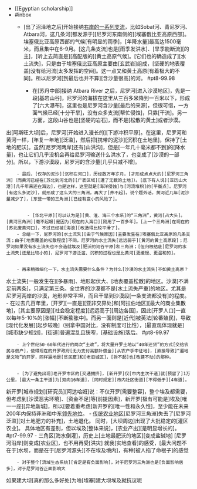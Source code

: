- [[Egyptian scholarship]]
- #inbox
    - [出了沼泽地之后]开始接纳[右岸的一系列支流](https://www.zhihu.com/question/306042703/answer/2222261209)，比如Sobat河、青尼罗河、Atbara河，这几条河[都发源于][尼罗河东南侧的][埃塞俄比亚高原西部]。埃塞俄比亚高原西部的气候[有明显的雨季]，[年降水量]最高达1500毫米，而且集中在6-9月。[这几条支流]也是[雨季发洪水]、[旱季能断流][的主]，[听上去简直是][高配版的][黄土高原气候]。[它们也的确造成了][水土流失]，只是由于埃塞俄比亚高原主要由[玄武岩]组成，[坚硬的地表覆盖]没有给河流[太多发挥的空间]。这一点又和黄土高原[有着极大的不同]。所以尼罗河[到最后也并不算][含沙量很高]的河。 #pt8-99.98


        - 在[苏丹中部]接纳 Atbara River 之后，尼罗河[进入沙漠地区]，先是一段[基岩山谷]，尼罗河的海拔在这里从三百多米降到一百米以下，形成了[六大瀑布]，这里也是尼罗河含沙量[最后的来源]，但很可惜，一方面气候已经[十分干旱]，没有众多支流[帮忙侵蚀]，只靠[干流]。另一方面，这段山谷也是[坚硬的岩石]，而不是[松散的黄土]或者沙漠。

出[阿斯旺大坝]后，尼罗河[开始进入漫长的][下游冲积平原]。在这里，尼罗河和黄河一样，[年复一年地][泛滥]，然后把[携带的泥沙][沉积在土地里]，保持了[土地的肥沃]。虽然[尼罗河两岸]还有[山洪沟]，但是[一年几十毫米都不到]的[降水量]，也让它们几乎没机会再给尼罗河输送什么洪水了，也变成了[沙漠的一部分]。所以，下游沙漠段，尼罗河的含沙量[几乎只减不增]。


        - 最后，[仅存的泥沙][沉积在河口]，历经数万年岁月，[才形成点点大的][尼罗河三角洲]（而黄河已经在[苏北到河北的][广袤区域][遭了无数的土地]）。[底下有人说][亚历山大港][几千年来还在海边]，也是这样，这里就是[海洋侵蚀]与[河流堆积]的[平衡点]。尼罗河[有这么多泥沙]，就形成了这么大的三角洲，再大了[养不起]。说个题外话，黄河近几年[泥沙量减少了]，[东营一带的三角洲][已经有变小的风险了]。


            - [华北平原][可以认为是][黄、淮、海三个水系]的“三角洲”，黄河[占大头]。[黄河三角洲][毫不起眼]是因为[现在的入海口][刚用了一百多年]。[上一个三角洲]在现在的[苏北废黄河口]，不过已经被[海浪][改造得比较平滑了]。
        - 总结一下，尼罗河的[水土流失][由于气候原因][主要发生在]埃塞俄比亚高原的几条支流；由于[地表覆盖的松散程度]不同，尼罗河的水土流失[远远弱于][黄河的黄土高原段]；尼罗河如果没有水土流失也不会造就埃及[肥沃的河谷平原]和三角洲；[但归根结底]尼罗河的水土流失[还是比较小的]，尼罗河下游泛滥、沉积的过程也是比黄河[更缓慢、更温和的]。


        - 再来稍微细化一下，水土流失需要什么条件？为什么[沙漠的水土流失]不如黄土高原？

水土流失[一般发生在][多暴雨]、地形起伏大、[地表覆盖松散]的地区。沙漠[不满足前两条]，只满足第三条。全世界的沙漠都不是[水土流失严重]的地区。尤其是尼罗河两岸的沙漠，地形非常平坦，而且干旱到沙漠段[一条支流都没有]的程度。
    - 在过去几百年里，[开罗][一直是][亚非交界处]和[阿拉伯地区][最大的商业集散地]，[其主要原因是][社会稳定程度][远远高于][周边各国]，因此[开罗人口]一直以每年5-10%的[涨幅][不断膨胀中]。而另一面则是[近代]被英法[轮番殖民]，导致[现代化发展][起步较晚]（别拿中国对比，没有制度可比性），[最直观体现就是][城市缺少规划]，[街道]普遍混乱且狭窄，[基础设施]落后。 #pt8-99.97


        - 上个世纪50-60年代进行的两次“土改”，将大量开罗土地以“40年还贷”的方式[交给农民与佃户]，使得现在的开罗政府[无力支付高额补偿金][从农户手中征地]，[直接导致]“遍地是文物”的开罗，同样遍地是[贫民窟]和[老旧城区]，[拆不起]也[改建不动]的那种。


        - [为了避免出现]老开罗市区的[交通拥挤]，[新开罗]仅[市内主次干道]就[预留了]1万公里，[最大一条主干道]为[双向16车道]，[同时规定][市内社区街道][不得低于][4车道]。

新开罗[城市规划][研究员][阿达哈姆]说：不仅开罗[需要整容]，整个埃及都需要，但考虑到[沙漠恶劣环境]、[资金不足]等[前提因素]，新开罗[极有可能是]埃及[唯一一座][异地新城]，所以[要着重考虑]新开罗的[唯一性和永久性]，至少能在未来200年内保持非洲和中东[领先地位](https://zhuanlan.zhihu.com/p/420301233)。
    - [传统农业地区](https://bbs.saraba1st.com/2b/forum.php?mod=viewthread&tid=2034813)[尼罗河三角洲]失去了[尼罗河泛滥][对土地肥力的补充]，土地退化。
同时，[大坝周边]出现了大批稳定的[灌区农业]。
具体地区有差别，但以埃及[整体来说]，[农业产出][是明显增长的]。 #pt7-99.97
        - 三角区[海水倒灌]，历史上[土地最肥沃的地区][变成盐碱地]
[尼罗河沿岸]则变成[农业区]，也不用再受[洪灾]
就我[实地查看]的感受，[最大问题不在于]水坝，而是在于[尼罗河源头][不在埃及境内]，有种[被人掐了命根子]的感觉


        - 对于整个[流域生态系统][肯定是有负面影响]，对于尼罗河三角洲也是[负面影响居多]，对于尼罗河谷正面影响大
如果建大坝[真的那么多好处]为啥[埃塞]建大坝埃及就抗议呢
